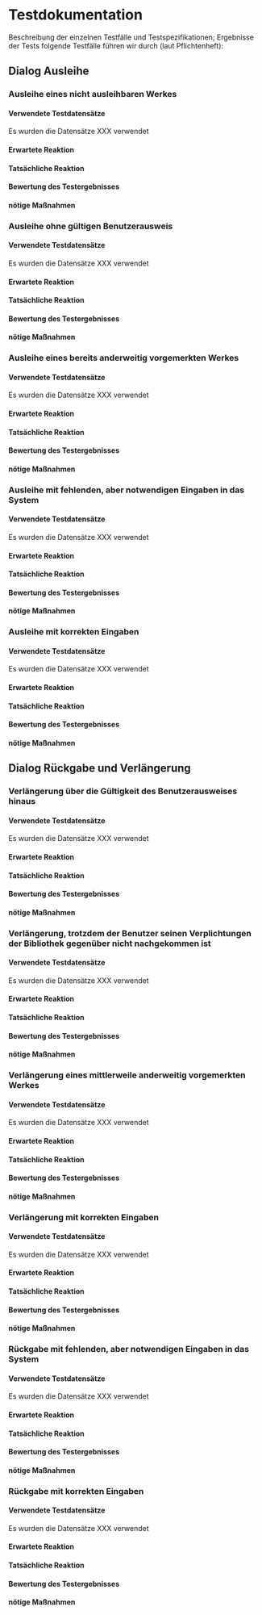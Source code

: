 # Testdokumentation

Beschreibung der einzelnen Testfälle und Testspezifikationen; Ergebnisse der Tests
folgende Testfälle führen wir durch (laut Pflichtenheft):

## Dialog Ausleihe
### Ausleihe eines nicht ausleihbaren Werkes
#### Verwendete Testdatensätze
Es wurden die Datensätze XXX verwendet
#### Erwartete Reaktion
#### Tatsächliche Reaktion
#### Bewertung des Testergebnisses
#### nötige Maßnahmen

### Ausleihe ohne gültigen Benutzerausweis
#### Verwendete Testdatensätze
Es wurden die Datensätze XXX verwendet
#### Erwartete Reaktion
#### Tatsächliche Reaktion
#### Bewertung des Testergebnisses
#### nötige Maßnahmen

### Ausleihe eines bereits anderweitig vorgemerkten Werkes
#### Verwendete Testdatensätze
Es wurden die Datensätze XXX verwendet
#### Erwartete Reaktion
#### Tatsächliche Reaktion
#### Bewertung des Testergebnisses
#### nötige Maßnahmen

### Ausleihe mit fehlenden, aber notwendigen Eingaben in das System
#### Verwendete Testdatensätze
Es wurden die Datensätze XXX verwendet
#### Erwartete Reaktion
#### Tatsächliche Reaktion
#### Bewertung des Testergebnisses
#### nötige Maßnahmen

### Ausleihe mit korrekten Eingaben
#### Verwendete Testdatensätze
Es wurden die Datensätze XXX verwendet
#### Erwartete Reaktion
#### Tatsächliche Reaktion
#### Bewertung des Testergebnisses
#### nötige Maßnahmen

## Dialog Rückgabe und Verlängerung
### Verlängerung über die Gültigkeit des Benutzerausweises hinaus
#### Verwendete Testdatensätze
Es wurden die Datensätze XXX verwendet
#### Erwartete Reaktion
#### Tatsächliche Reaktion
#### Bewertung des Testergebnisses
#### nötige Maßnahmen

### Verlängerung, trotzdem der Benutzer seinen Verplichtungen der Bibliothek gegenüber nicht nachgekommen ist
#### Verwendete Testdatensätze
Es wurden die Datensätze XXX verwendet
#### Erwartete Reaktion
#### Tatsächliche Reaktion
#### Bewertung des Testergebnisses
#### nötige Maßnahmen

### Verlängerung eines mittlerweile anderweitig vorgemerkten Werkes
#### Verwendete Testdatensätze
Es wurden die Datensätze XXX verwendet
#### Erwartete Reaktion
#### Tatsächliche Reaktion
#### Bewertung des Testergebnisses
#### nötige Maßnahmen

### Verlängerung mit korrekten Eingaben
#### Verwendete Testdatensätze
Es wurden die Datensätze XXX verwendet
#### Erwartete Reaktion
#### Tatsächliche Reaktion
#### Bewertung des Testergebnisses
#### nötige Maßnahmen

### Rückgabe mit fehlenden, aber notwendigen Eingaben in das System
#### Verwendete Testdatensätze
Es wurden die Datensätze XXX verwendet
#### Erwartete Reaktion
#### Tatsächliche Reaktion
#### Bewertung des Testergebnisses
#### nötige Maßnahmen

### Rückgabe mit korrekten Eingaben
#### Verwendete Testdatensätze
Es wurden die Datensätze XXX verwendet
#### Erwartete Reaktion
#### Tatsächliche Reaktion
#### Bewertung des Testergebnisses
#### nötige Maßnahmen
